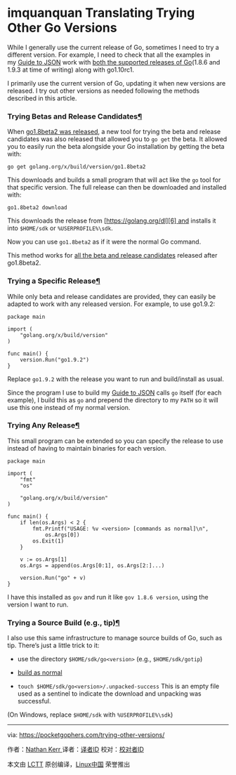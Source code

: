 imquanquan Translating
Trying Other Go Versions
============================================================

While I generally use the current release of Go, sometimes I need to try a different version. For example, I need to check that all the examples in my [Guide to JSON][2] work with [both the supported releases of Go][3](1.8.6 and 1.9.3 at time of writing) along with go1.10rc1.

I primarily use the current version of Go, updating it when new versions are released. I try out other versions as needed following the methods described in this article.

### Trying Betas and Release Candidates[¶][4]

When [go1.8beta2 was released][5], a new tool for trying the beta and release candidates was also released that allowed you to `go get` the beta. It allowed you to easily run the beta alongside your Go installation by getting the beta with:

```
go get golang.org/x/build/version/go1.8beta2
```

This downloads and builds a small program that will act like the `go` tool for that specific version. The full release can then be downloaded and installed with:

```
go1.8beta2 download
```

This downloads the release from [https://golang.org/dl][6] and installs it into `$HOME/sdk` or `%USERPROFILE%\sdk`.

Now you can use `go1.8beta2` as if it were the normal Go command.

This method works for [all the beta and release candidates][7] released after go1.8beta2.

### Trying a Specific Release[¶][8]

While only beta and release candidates are provided, they can easily be adapted to work with any released version. For example, to use go1.9.2:

```
package main

import (
	"golang.org/x/build/version"
)

func main() {
	version.Run("go1.9.2")
}
```

Replace `go1.9.2` with the release you want to run and build/install as usual.

Since the program I use to build my [Guide to JSON][9] calls `go` itself (for each example), I build this as `go` and prepend the directory to my `PATH` so it will use this one instead of my normal version.

### Trying Any Release[¶][10]

This small program can be extended so you can specify the release to use instead of having to maintain binaries for each version.

```
package main

import (
	"fmt"
	"os"

	"golang.org/x/build/version"
)

func main() {
	if len(os.Args) < 2 {
		fmt.Printf("USAGE: %v <version> [commands as normal]\n",
			os.Args[0])
		os.Exit(1)
	}

	v := os.Args[1]
	os.Args = append(os.Args[0:1], os.Args[2:]...)

	version.Run("go" + v)
}
```

I have this installed as `gov` and run it like `gov 1.8.6 version`, using the version I want to run.

### Trying a Source Build (e.g., tip)[¶][11]

I also use this same infrastructure to manage source builds of Go, such as tip. There’s just a little trick to it:

*   use the directory `$HOME/sdk/go<version>` (e.g., `$HOME/sdk/gotip`)

*   [build as normal][1]

*   `touch $HOME/sdk/go<version>/.unpacked-success` This is an empty file used as a sentinel to indicate the download and unpacking was successful.

(On Windows, replace `$HOME/sdk` with `%USERPROFILE%\sdk`)


--------------------------------------------------------------------------------

via: https://pocketgophers.com/trying-other-versions/

作者：[Nathan Kerr ][a]
译者：[译者ID](https://github.com/译者ID)
校对：[校对者ID](https://github.com/校对者ID)

本文由 [LCTT](https://github.com/LCTT/TranslateProject) 原创编译，[Linux中国](https://linux.cn/) 荣誉推出

[a]:nathan@pocketgophers.com
[1]:https://golang.org/doc/install/source
[2]:https://pocketgophers.com/guide-to-json/
[3]:https://pocketgophers.com/when-should-you-upgrade-go/
[4]:https://pocketgophers.com/trying-other-versions/#trying-betas-and-release-candidates
[5]:https://groups.google.com/forum/#!topic/golang-announce/LvfYP-Wk1s0
[6]:https://golang.org/dl
[7]:https://godoc.org/golang.org/x/build/version#pkg-subdirectories
[8]:https://pocketgophers.com/trying-other-versions/#trying-a-specific-release
[9]:https://pocketgophers.com/guide-to-json/
[10]:https://pocketgophers.com/trying-other-versions/#trying-any-release
[11]:https://pocketgophers.com/trying-other-versions/#trying-a-source-build-e-g-tip
